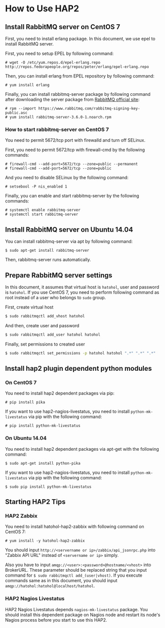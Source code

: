 How to Use HAP2
===============

## Install RabbitMQ server on CentOS 7

First, you need to install erlang package.
In this document, we use epel to install RabbitMQ server.

First, you need to setup EPEL by following command:

    # wget -O /etc/yum.repos.d/epel-erlang.repo http://repos.fedorapeople.org/repos/peter/erlang/epel-erlang.repo

Then, you can install erlang from EPEL repository by following command:

    # yum install erlang

Finally, you can install rabbitmq-server package by following command
after downloading the server package from [RabbitMQ official site](https://www.rabbitmq.com/install-rpm.html):

    # rpm --import https://www.rabbitmq.com/rabbitmq-signing-key-public.asc
    # yum install rabbitmq-server-3.6.0-1.noarch.rpm

### How to start rabbitmq-server on CentOS 7

You need to permit 5672/tcp port with firewalld and turn off SELinux.

First, you need to permit 5672/tcp with firewall-cmd by the following commands:

    # firewall-cmd --add-port=5672/tcp --zone=public --permanent
    # firewall-cmd --add-port=5672/tcp --zone=public

And you need to disable SELinux by the following command:

    # setsebool -P nis_enabled 1

Finally, you can enable and start rabbitmq-server by the following commands:

    # systemctl enable rabbitmq-server
    # systemctl start rabbitmq-server

## Install RabbitMQ server on Ubuntu 14.04

You can install rabbitmq-server via apt by following command:

    $ sudo apt-get install rabbitmq-server

Then, rabbitmq-server runs automatically.

## Prepare RabbitMQ server settings

In this document, it assumes that virtual host is `hatohol`, user and password is `hatohol`.
If you use CentOS 7, you need to perform following command as root instead of
a user who belongs to `sudo` group.

First, create virtual host

```bash
$ sudo rabbitmqctl add_vhost hatohol
```

And then, create user and password

```bash
$ sudo rabbitmqctl add_user hatohol hatohol
```

Finally, set permissions to created user

```bash
$ sudo rabbitmqctl set_permissions -p hatohol hatohol ".*" ".*" ".*"
```

## Install hap2 plugin dependent python modules

### On CentOS 7

You need to install hap2 dependent packages via pip:

    # pip install pika

If you want to use hap2-nagios-livestatus, you need to install `python-mk-livestatus`
via pip with the following command:

    # pip install python-mk-livestatus

### On Ubuntu 14.04

You need to install hap2 dependent packages via apt-get with the following command:

    $ sudo apt-get install python-pika

If you want to use hap2-nagios-livestatus, you need to install `python-mk-livestatus`
via pip with the following command:

    $ sudo pip install python-mk-livestatus

## Starting HAP2 Tips

### HAP2 Zabbix

You need to install hatohol-hap2-zabbix with following command on CentOS 7:

    # yum install -y hatohol-hap2-zabbix

You should input `http://<servername or ip>/zabbix/api_jsonrpc.php` into
"Zabbix API URL" instead of `<servername or ip>` simply.

Also you have to input `amqp://<user>:<password>@hostname/<vhost>` into BrokerURL.
These parameter should be replaced string that you input command for `$ sudo rabbitmqctl add_(user|vhost)`. If you execute commands same as in this document, you should input `amqp://hatohol:hatohol@localhost/hatohol`.

### HAP2 Nagios Livestatus

HAP2 Nagios Livestatus depends `nagios-mk-livestatus` package.
You should install this dependent package on Nagios node
and restart its node's Nagios process before you start to use this HAP2.
